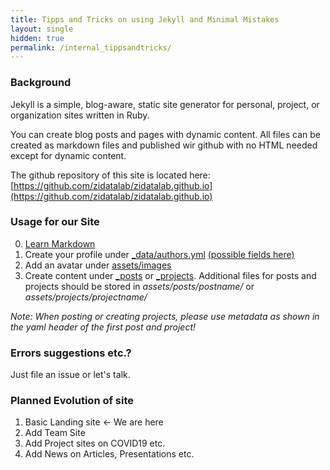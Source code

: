 ```yaml
---
title: Tipps and Tricks on using Jekyll and Minimal Mistakes
layout: single
hidden: true
permalink: /internal_tippsandtricks/
---
```


### Background

Jekyll is a simple, blog-aware, static site generator for personal, project, or organization sites written in Ruby. 

You can create blog posts and pages with dynamic content. All files can be created as markdown files and published wir github with no HTML needed except for dynamic content. 

The github repository of this site is located here: [https://github.com/zidatalab/zidatalab.github.io](https://github.com/zidatalab/zidatalab.github.io)

### Usage for our Site

0. [Learn Markdown](https://github.com/adam-p/markdown-here/wiki/Markdown-Cheatsheet)
1. Create your profile under [_data/authors.yml](https://github.com/zidatalab/zidatalab.github.io/blob/master/_data/authors.yml)  [(possible fields here)](https://mmistakes.github.io/minimal-mistakes/docs/authors/)
2. Add an avatar under [assets/images](https://github.com/zidatalab/zidatalab.github.io/tree/master/assets/images)
3. Create content under [_posts](https://github.com/zidatalab/zidatalab.github.io/tree/master/_posts) or [_projects](https://github.com/zidatalab/zidatalab.github.io/tree/master/_projects). Additional files for posts and projects should be stored in *assets/posts/postname/* or *assets/projects/projectname/*

*Note:*
*When posting or creating projects, please use metadata as shown in the yaml header of the first post and project!*

### Errors suggestions etc.?

Just file an issue or let's talk.

### Planned Evolution of site

1. Basic Landing site <- We are here
2. Add Team Site 
3. Add Project sites on COVID19 etc.
4. Add News on Articles, Presentations etc.

